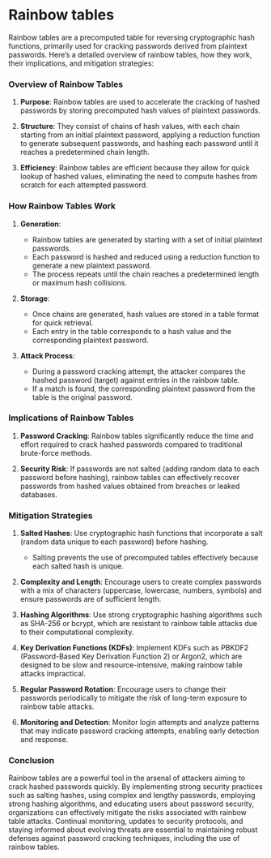 # Rainbow tables

Rainbow tables are a precomputed table for reversing cryptographic hash functions, primarily used for cracking passwords derived from plaintext passwords. Here’s a detailed overview of rainbow tables, how they work, their implications, and mitigation strategies:

### Overview of Rainbow Tables

1. **Purpose**: Rainbow tables are used to accelerate the cracking of hashed passwords by storing precomputed hash values of plaintext passwords.

2. **Structure**: They consist of chains of hash values, with each chain starting from an initial plaintext password, applying a reduction function to generate subsequent passwords, and hashing each password until it reaches a predetermined chain length.

3. **Efficiency**: Rainbow tables are efficient because they allow for quick lookup of hashed values, eliminating the need to compute hashes from scratch for each attempted password.

### How Rainbow Tables Work

1. **Generation**: 
   - Rainbow tables are generated by starting with a set of initial plaintext passwords.
   - Each password is hashed and reduced using a reduction function to generate a new plaintext password.
   - The process repeats until the chain reaches a predetermined length or maximum hash collisions.

2. **Storage**: 
   - Once chains are generated, hash values are stored in a table format for quick retrieval.
   - Each entry in the table corresponds to a hash value and the corresponding plaintext password.

3. **Attack Process**:
   - During a password cracking attempt, the attacker compares the hashed password (target) against entries in the rainbow table.
   - If a match is found, the corresponding plaintext password from the table is the original password.

### Implications of Rainbow Tables

1. **Password Cracking**: Rainbow tables significantly reduce the time and effort required to crack hashed passwords compared to traditional brute-force methods.

2. **Security Risk**: If passwords are not salted (adding random data to each password before hashing), rainbow tables can effectively recover passwords from hashed values obtained from breaches or leaked databases.

### Mitigation Strategies

1. **Salted Hashes**: Use cryptographic hash functions that incorporate a salt (random data unique to each password) before hashing.
   - Salting prevents the use of precomputed tables effectively because each salted hash is unique.

2. **Complexity and Length**: Encourage users to create complex passwords with a mix of characters (uppercase, lowercase, numbers, symbols) and ensure passwords are of sufficient length.

3. **Hashing Algorithms**: Use strong cryptographic hashing algorithms such as SHA-256 or bcrypt, which are resistant to rainbow table attacks due to their computational complexity.

4. **Key Derivation Functions (KDFs)**: Implement KDFs such as PBKDF2 (Password-Based Key Derivation Function 2) or Argon2, which are designed to be slow and resource-intensive, making rainbow table attacks impractical.

5. **Regular Password Rotation**: Encourage users to change their passwords periodically to mitigate the risk of long-term exposure to rainbow table attacks.

6. **Monitoring and Detection**: Monitor login attempts and analyze patterns that may indicate password cracking attempts, enabling early detection and response.

### Conclusion

Rainbow tables are a powerful tool in the arsenal of attackers aiming to crack hashed passwords quickly. By implementing strong security practices such as salting hashes, using complex and lengthy passwords, employing strong hashing algorithms, and educating users about password security, organizations can effectively mitigate the risks associated with rainbow table attacks. Continual monitoring, updates to security protocols, and staying informed about evolving threats are essential to maintaining robust defenses against password cracking techniques, including the use of rainbow tables.
